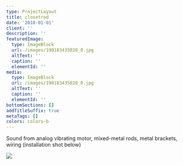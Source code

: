 ```yaml
---
type: ProjectLayout
title: closetrod
date: '2018-01-01'
client: ''
description: ''
featuredImage:
  type: ImageBlock
  url: /images/190183435028_0.jpg
  altText: ''
  caption: ''
  elementId: ''
media:
  type: ImageBlock
  url: /images/190183435028_0.jpg
  altText: ''
  caption: ''
  elementId: ''
bottomSections: []
addTitleSuffix: true
metaTags: []
colors: colors-b
---
```

Sound from analog vibrating motor, mixed-metal rods, metal brackets, wiring (installation shot below)

![](/images/190183435028_1.jpg)
